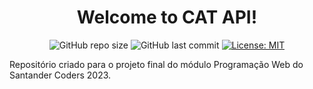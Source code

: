 

<h1 align="center">Welcome to CAT API!</h1>

<p align="center">
  <a>
    <img alt="GitHub repo size" src="https://img.shields.io/github/repo-size/jpastolfo/Cat-API"/>
  </a>
  <a>
    <img alt="GitHub last commit" src="https://img.shields.io/github/last-commit/jpastolfo/Cat-API"/>
  </a>
  <a href="https://github.com/jpastolfo/ray-tracer/blob/master/LICENSE">
    <img alt="License: MIT" src="https://img.shields.io/badge/license-MIT-yellow.svg" target="_blank" />
  </a>
</p>

Repositório criado para o projeto final do módulo Programação Web do Santander Coders 2023.

